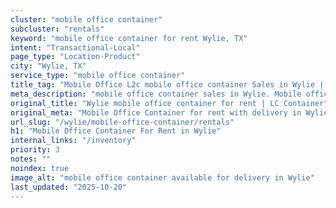 ```yaml
---
cluster: "mobile office container"
subcluster: "rentals"
keyword: "mobile office container for rent Wylie, TX"
intent: "Transactional-Local"
page_type: "Location-Product"
city: "Wylie, TX"
service_type: "mobile office container"
title_tag: "Mobile Office L2c mobile office container Sales in Wylie | LC Container"
meta_description: "mobile office container sales in Wylie. Mobile office containers for workspace solutions. Fast delivery, competitive pricing. Serving mobile office container area. Quote ID: GFC. Call (214) 524-4168 for your free quote today."
original_title: "Wylie mobile office container for rent | LC Container"
original_meta: "Mobile Office Container for rent with delivery in Wylie, TX. LC Container — local Since 2003. Get pricing today."
url_slug: "/wylie/mobile-office-container/rentals"
h1: "Mobile Office Container For Rent in Wylie"
internal_links: "/inventory"
priority: 3
notes: ""
noindex: true
image_alt: "mobile office container available for delivery in Wylie"
last_updated: "2025-10-20"
---
```


<!-- TODO: Add unique city/inventory copy, images, and internal links here. -->
